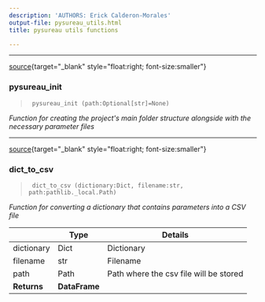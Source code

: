 ```yaml
---
description: 'AUTHORS: Erick Calderon-Morales'
output-file: pysureau_utils.html
title: pysureau utils functions

---
```



<!-- WARNING: THIS FILE WAS AUTOGENERATED! DO NOT EDIT! -->

---

[source](https://github.com/ecamo19/pysureau/blob/master/pysureau/pysureau_utils.py#L16){target="_blank" style="float:right; font-size:smaller"}

### pysureau_init

>      pysureau_init (path:Optional[str]=None)

*Function for creating the project's main folder structure alongside with the necessary parameter files*


---

[source](https://github.com/ecamo19/pysureau/blob/master/pysureau/pysureau_utils.py#L92){target="_blank" style="float:right; font-size:smaller"}

### dict_to_csv

>      dict_to_csv (dictionary:Dict, filename:str, path:pathlib._local.Path)

*Function for converting a dictionary that contains parameters into a CSV file*

|    | **Type** | **Details** |
| -- | -------- | ----------- |
| dictionary | Dict | Dictionary |
| filename | str | Filename |
| path | Path | Path where the csv file will be stored |
| **Returns** | **DataFrame** |  |


